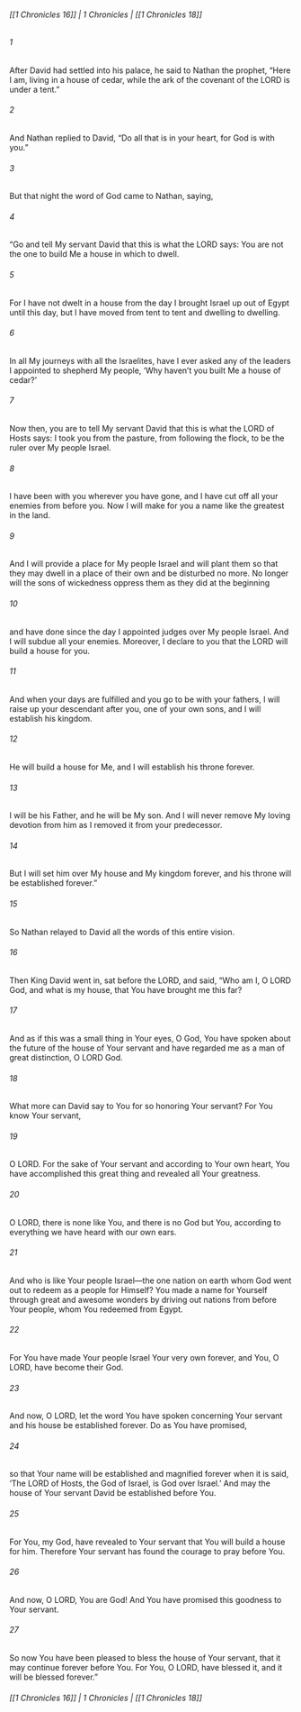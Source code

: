 ###### [[1 Chronicles 16]] | 1 Chronicles | [[1 Chronicles 18]]

###### 1
After David had settled into his palace, he said to Nathan the prophet, “Here I am, living in a house of cedar, while the ark of the covenant of the LORD is under a tent.”
###### 2
And Nathan replied to David, “Do all that is in your heart, for God is with you.”
###### 3
But that night the word of God came to Nathan, saying,
###### 4
“Go and tell My servant David that this is what the LORD says: You are not the one to build Me a house in which to dwell.
###### 5
For I have not dwelt in a house from the day I brought Israel up out of Egypt until this day, but I have moved from tent to tent and dwelling to dwelling.
###### 6
In all My journeys with all the Israelites, have I ever asked any of the leaders I appointed to shepherd My people, ‘Why haven’t you built Me a house of cedar?’
###### 7
Now then, you are to tell My servant David that this is what the LORD of Hosts says: I took you from the pasture, from following the flock, to be the ruler over My people Israel.
###### 8
I have been with you wherever you have gone, and I have cut off all your enemies from before you. Now I will make for you a name like the greatest in the land.
###### 9
And I will provide a place for My people Israel and will plant them so that they may dwell in a place of their own and be disturbed no more. No longer will the sons of wickedness oppress them as they did at the beginning
###### 10
and have done since the day I appointed judges over My people Israel. And I will subdue all your enemies. Moreover, I declare to you that the LORD will build a house for you.
###### 11
And when your days are fulfilled and you go to be with your fathers, I will raise up your descendant after you, one of your own sons, and I will establish his kingdom.
###### 12
He will build a house for Me, and I will establish his throne forever.
###### 13
I will be his Father, and he will be My son. And I will never remove My loving devotion from him as I removed it from your predecessor.
###### 14
But I will set him over My house and My kingdom forever, and his throne will be established forever.”
###### 15
So Nathan relayed to David all the words of this entire vision.
###### 16
Then King David went in, sat before the LORD, and said, “Who am I, O LORD God, and what is my house, that You have brought me this far?
###### 17
And as if this was a small thing in Your eyes, O God, You have spoken about the future of the house of Your servant and have regarded me as a man of great distinction, O LORD God.
###### 18
What more can David say to You for so honoring Your servant? For You know Your servant,
###### 19
O LORD. For the sake of Your servant and according to Your own heart, You have accomplished this great thing and revealed all Your greatness.
###### 20
O LORD, there is none like You, and there is no God but You, according to everything we have heard with our own ears.
###### 21
And who is like Your people Israel—the one nation on earth whom God went out to redeem as a people for Himself? You made a name for Yourself through great and awesome wonders by driving out nations from before Your people, whom You redeemed from Egypt.
###### 22
For You have made Your people Israel Your very own forever, and You, O LORD, have become their God.
###### 23
And now, O LORD, let the word You have spoken concerning Your servant and his house be established forever. Do as You have promised,
###### 24
so that Your name will be established and magnified forever when it is said, ‘The LORD of Hosts, the God of Israel, is God over Israel.’ And may the house of Your servant David be established before You.
###### 25
For You, my God, have revealed to Your servant that You will build a house for him. Therefore Your servant has found the courage to pray before You.
###### 26
And now, O LORD, You are God! And You have promised this goodness to Your servant.
###### 27
So now You have been pleased to bless the house of Your servant, that it may continue forever before You. For You, O LORD, have blessed it, and it will be blessed forever.”

###### [[1 Chronicles 16]] | 1 Chronicles | [[1 Chronicles 18]]

